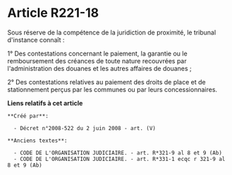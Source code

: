 # Article R221-18

Sous réserve de la compétence de la juridiction de proximité, le tribunal d'instance connaît :

1° Des contestations concernant le paiement, la garantie ou le remboursement des créances de toute nature recouvrées par
l'administration des douanes et les autres affaires de douanes ;

2° Des contestations relatives au paiement des droits de place et de stationnement perçus par les communes ou par leurs
concessionnaires.

**Liens relatifs à cet article**

	**Créé par**:

	  - Décret n°2008-522 du 2 juin 2008 - art. (V)

	**Anciens textes**:

	  - CODE DE L'ORGANISATION JUDICIAIRE. - art. R*321-9 al 8 et 9 (Ab)
	  - CODE DE L'ORGANISATION JUDICIAIRE. - art. R*331-1 ecqc r 321-9 al 8 et 9 (Ab)
